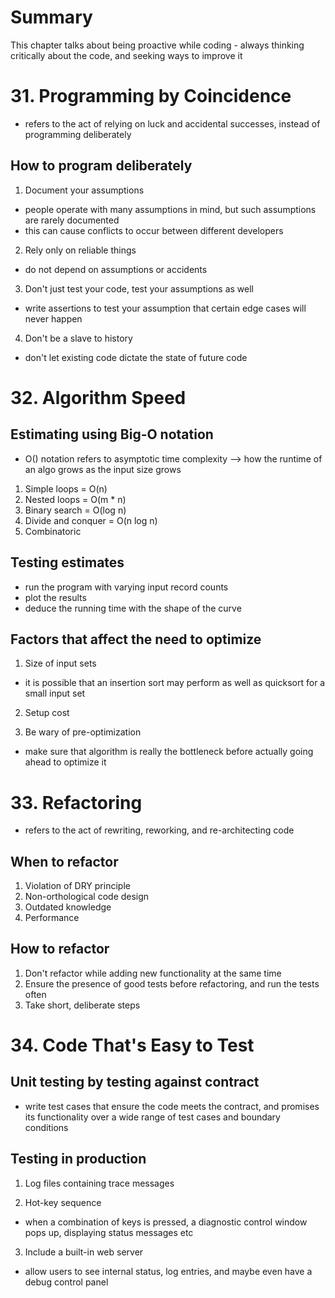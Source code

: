 # Summary
This chapter talks about being proactive while coding - always thinking critically about the code, and seeking ways to improve it

# 31. Programming by Coincidence
- refers to the act of relying on luck and accidental successes, instead of programming deliberately

## How to program deliberately
1. Document your assumptions
- people operate with many assumptions in mind, but such assumptions are rarely documented
- this can cause conflicts to occur between different developers

2. Rely only on reliable things
- do not depend on assumptions or accidents

3. Don't just test your code, test your assumptions as well
- write assertions to test your assumption that certain edge cases will never happen

4. Don't be a slave to history
- don't let existing code dictate the state of future code

# 32. Algorithm Speed
## Estimating using Big-O notation
- O() notation refers to asymptotic time complexity --> how the runtime of an algo grows as the input size grows 

1. Simple loops = O(n)
2. Nested loops = O(m * n)
3. Binary search = O(log n)
4. Divide and conquer = O(n log n)
5. Combinatoric

## Testing estimates
- run the program with varying input record counts
- plot the results 
- deduce the running time with the shape of the curve

## Factors that affect the need to optimize
1. Size of input sets
- it is possible that an insertion sort may perform as well as quicksort for a small input set

2. Setup cost

3. Be wary of pre-optimization
- make sure that algorithm is really the bottleneck before actually going ahead to optimize it

# 33. Refactoring
- refers to the act of rewriting, reworking, and re-architecting code

## When to refactor
1. Violation of DRY principle
2. Non-orthological code design
3. Outdated knowledge
4. Performance

## How to refactor
1. Don't refactor while adding new functionality at the same time
2. Ensure the presence of good tests before refactoring, and run the tests often
3. Take short, deliberate steps 

# 34. Code That's Easy to Test
## Unit testing by testing against contract
- write test cases that ensure the code meets the contract, and promises its functionality over a wide range of test cases and boundary conditions

## Testing in production
1. Log files containing trace messages

2. Hot-key sequence
- when a combination of keys is pressed, a diagnostic control window pops up, displaying status messages etc

3. Include a built-in web server
- allow users to see internal status, log entries, and maybe even have a debug control panel


